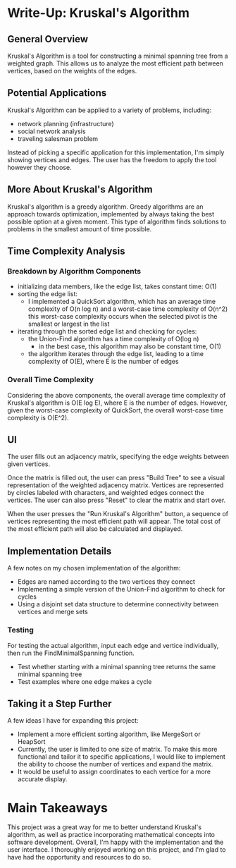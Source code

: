 # Write-Up: Kruskal's Algorithm

## General Overview
Kruskal's Algorithm is a tool for constructing a minimal spanning tree from a weighted graph.
This allows us to analyze the most efficient path between vertices, based on the weights of the edges.

## Potential Applications
Kruskal's Algorithm can be applied to a variety of problems, including:

- network planning (infrastructure)
- social network analysis
- traveling salesman problem

Instead of picking a specific application for this implementation, I'm simply showing vertices
and edges. The user has the freedom to apply the tool however they choose.

## More About Kruskal's Algorithm
Kruskal's algorithm is a greedy algorithm. Greedy algorithms are an approach towards optimization, 
implemented by always taking the best possible option at a given moment. 
This type of algorithm finds solutions to problems in the smallest amount of time possible.

## Time Complexity Analysis
### Breakdown by Algorithm Components
- initializing data members, like the edge list, takes constant time: O(1)
- sorting the edge list:
    - I implemented a QuickSort algorithm, which has an average time complexity of O(n log n) and a worst-case time complexity of O(n^2)
        this worst-case complexity occurs when the selected pivot is the smallest or largest in the list
- iterating through the sorted edge list and checking for cycles:
    - the Union-Find algorithm has a time complexity of O(log n)
        - in the best case, this algorithm may also be constant time, O(1)
    - the algorithm iterates through the edge list, leading to a time complexity of O(E), where E is the number of edges

### Overall Time Complexity
Considering the above components, the overall average time complexity of Kruskal's algorithm is O(E log E), where E is the number of edges.
However, given the worst-case complexity of QuickSort, the overall worst-case time complexity is O(E^2).

## UI
The user fills out an adjacency matrix, specifying the edge weights between given vertices.

Once the matrix is filled out, the user can press "Build Tree" to see a visual representation of the weighted adjacency matrix.
Vertices are represented by circles labeled with characters, and weighted edges connect the vertices.
The user can also press "Reset" to clear the matrix and start over.

When the user presses the "Run Kruskal's Algorithm" button, a sequence of vertices representing the most efficient path will appear.
The total cost of the most efficient path will also be calculated and displayed.

## Implementation Details
A few notes on my chosen implementation of the algorithm:

- Edges are named according to the two vertices they connect
- Implementing a simple version of the Union-Find algorithm to check for cycles
- Using a disjoint set data structure to determine connectivity between vertices and merge sets

### Testing
For testing the actual algorithm, input each edge and vertice individually, then run the FindMinimalSpanning function.
- Test whether starting with a minimal spanning tree returns the same minimal spanning tree
- Test examples where one edge makes a cycle

## Taking it a Step Further
A few ideas I have for expanding this project:

- Implement a more efficient sorting algorithm, like MergeSort or HeapSort
- Currently, the user is limited to one size of matrix. To make this more functional
and tailor it to specific applications, I would like to implement the ability to 
choose the number of vertices and expand the matrix.
- It would be useful to assign coordinates to each vertice for a more accurate display.

# Main Takeaways
This project was a great way for me to better understand Kruskal's algorithm, as well as practice
incorporating mathematical concepts into software development. Overall, I'm happy with the
implementation and the user interface. I thoroughly enjoyed working on this project, and I'm
glad to have had the opportunity and resources to do so.
